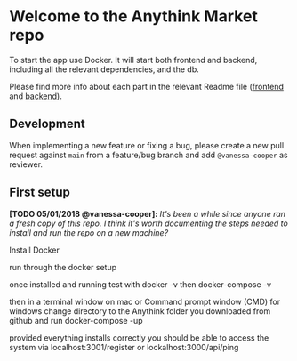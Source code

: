 # Welcome to the Anythink Market repo

To start the app use Docker. It will start both frontend and backend, including all the relevant dependencies, and the db.

Please find more info about each part in the relevant Readme file ([frontend](frontend/readme.md) and [backend](backend/README.md)).

## Development

When implementing a new feature or fixing a bug, please create a new pull request against `main` from a feature/bug branch and add `@vanessa-cooper` as reviewer.

## First setup

**[TODO 05/01/2018 @vanessa-cooper]:** _It's been a while since anyone ran a fresh copy of this repo. I think it's worth documenting the steps needed to install and run the repo on a new machine?_

Install Docker

run through the docker setup

once installed and running test with docker -v then docker-compose -v

then in a terminal window on mac or Command prompt window (CMD) for windows change directory to the Anythink folder you downloaded from github and run docker-compose -up

provided everything installs correctly you should be able to access the system via localhost:3001/register or lockalhost:3000/api/ping
